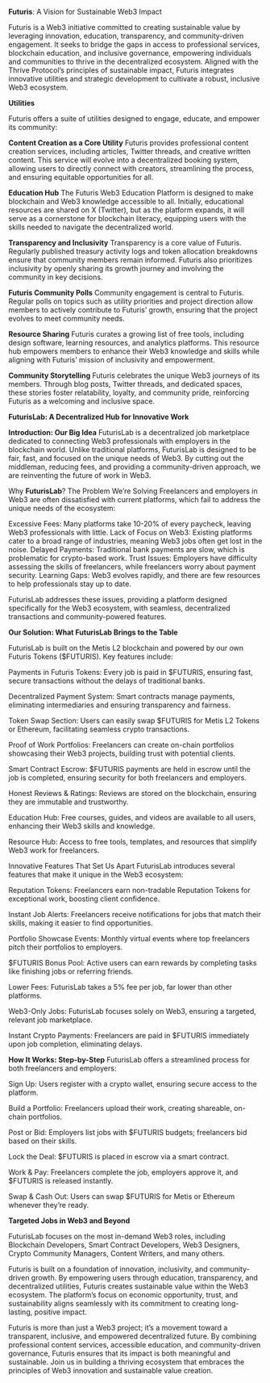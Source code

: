 **Futuris**: A Vision for Sustainable Web3 Impact

Futuris is a Web3 initiative committed to creating sustainable value by leveraging innovation, education, transparency, and community-driven engagement. It seeks to bridge the gaps in access to professional services, blockchain education, and inclusive governance, empowering individuals and communities to thrive in the decentralized ecosystem. Aligned with the Thrive Protocol’s principles of sustainable impact, Futuris integrates innovative utilities and strategic development to cultivate a robust, inclusive Web3 ecosystem.

**Utilities**

Futuris offers a suite of utilities designed to engage, educate, and empower its community:

**Content Creation as a Core Utility**
Futuris provides professional content creation services, including articles, Twitter threads, and creative written content. This service will evolve into a decentralized booking system, allowing users to directly connect with creators, streamlining the process, and ensuring equitable opportunities for all.

**Education Hub**
The Futuris Web3 Education Platform is designed to make blockchain and Web3 knowledge accessible to all. Initially, educational resources are shared on X (Twitter), but as the platform expands, it will serve as a cornerstone for blockchain literacy, equipping users with the skills needed to navigate the decentralized world.

**Transparency and Inclusivity**
Transparency is a core value of Futuris. Regularly published treasury activity logs and token allocation breakdowns ensure that community members remain informed. Futuris also prioritizes inclusivity by openly sharing its growth journey and involving the community in key decisions.

**Futuris Community Polls**
Community engagement is central to Futuris. Regular polls on topics such as utility priorities and project direction allow members to actively contribute to Futuris’ growth, ensuring that the project evolves to meet community needs.

**Resource Sharing**
Futuris curates a growing list of free tools, including design software, learning resources, and analytics platforms. This resource hub empowers members to enhance their Web3 knowledge and skills while aligning with Futuris’ mission of inclusivity and empowerment.

**Community Storytelling**
Futuris celebrates the unique Web3 journeys of its members. Through blog posts, Twitter threads, and dedicated spaces, these stories foster relatability, loyalty, and community pride, reinforcing Futuris as a welcoming and inclusive space.

**FuturisLab: A Decentralized Hub for Innovative Work**


**Introduction: Our Big Idea**
FuturisLab is a decentralized job marketplace dedicated to connecting Web3 professionals with employers in the blockchain world. Unlike traditional platforms, FuturisLab is designed to be fair, fast, and focused on the unique needs of Web3. By cutting out the middleman, reducing fees, and providing a community-driven approach, we are reinventing the future of work in Web3.

Why **FuturisLab**? The Problem We’re Solving
Freelancers and employers in Web3 are often dissatisfied with current platforms, which fail to address the unique needs of the ecosystem:

Excessive Fees: Many platforms take 10-20% of every paycheck, leaving Web3 professionals with little.
Lack of Focus on Web3: Existing platforms cater to a broad range of industries, meaning Web3 jobs often get lost in the noise.
Delayed Payments: Traditional bank payments are slow, which is problematic for crypto-based work.
Trust Issues: Employers have difficulty assessing the skills of freelancers, while freelancers worry about payment security.
Learning Gaps: Web3 evolves rapidly, and there are few resources to help professionals stay up to date.

FuturisLab addresses these issues, providing a platform designed specifically for the Web3 ecosystem, with seamless, decentralized transactions and community-powered features.


**Our Solution: What FuturisLab Brings to the Table**

FuturisLab is built on the Metis L2 blockchain and powered by our own Futuris Tokens ($FUTURIS). Key features include:

Payments in Futuris Tokens: Every job is paid in $FUTURIS, ensuring fast, secure transactions without the delays of traditional banks.

Decentralized Payment System: Smart contracts manage payments, eliminating intermediaries and ensuring transparency and fairness.

Token Swap Section: Users can easily swap $FUTURIS for Metis L2 Tokens or Ethereum, facilitating seamless crypto transactions.

Proof of Work Portfolios: Freelancers can create on-chain portfolios showcasing their Web3 projects, building trust with potential clients.

Smart Contract Escrow: $FUTURIS payments are held in escrow until the job is completed, ensuring security for both freelancers and employers.

Honest Reviews & Ratings: Reviews are stored on the blockchain, ensuring they are immutable and trustworthy.

Education Hub: Free courses, guides, and videos are available to all users, enhancing their Web3 skills and knowledge.

Resource Hub: Access to free tools, templates, and resources that simplify Web3 work for freelancers.

Innovative Features That Set Us Apart
FuturisLab introduces several features that make it unique in the Web3 ecosystem:

Reputation Tokens: Freelancers earn non-tradable Reputation Tokens for exceptional work, boosting client confidence.

Instant Job Alerts: Freelancers receive notifications for jobs that match their skills, making it easier to find opportunities.

Portfolio Showcase Events: Monthly virtual events where top freelancers pitch their portfolios to employers.

$FUTURIS Bonus Pool: Active users can earn rewards by completing tasks like finishing jobs or referring friends.

Lower Fees: FuturisLab takes a 5% fee per job, far lower than other platforms.

Web3-Only Jobs: FuturisLab focuses solely on Web3, ensuring a targeted, relevant job marketplace.

Instant Crypto Payments: Freelancers are paid in $FUTURIS immediately upon job completion, eliminating delays.


**How It Works: Step-by-Step**
FuturisLab offers a streamlined process for both freelancers and employers:

Sign Up: Users register with a crypto wallet, ensuring secure access to the platform.

Build a Portfolio: Freelancers upload their work, creating shareable, on-chain portfolios.

Post or Bid: Employers list jobs with $FUTURIS budgets; freelancers bid based on their skills.

Lock the Deal: $FUTURIS is placed in escrow via a smart contract.

Work & Pay: Freelancers complete the job, employers approve it, and $FUTURIS is released instantly.

Swap & Cash Out: Users can swap $FUTURIS for Metis or Ethereum whenever they’re ready.

**Targeted Jobs in Web3 and Beyond**

FuturisLab focuses on the most in-demand Web3 roles, including Blockchain Developers, Smart Contract Developers, Web3 Designers, Crypto Community Managers, Content Writers, and many others.

Futuris is built on a foundation of innovation, inclusivity, and community-driven growth. By empowering users through education, transparency, and decentralized utilities, Futuris creates sustainable value within the Web3 ecosystem. The platform’s focus on economic opportunity, trust, and sustainability aligns seamlessly with its commitment to creating long-lasting, positive impact.


Futuris is more than just a Web3 project; it’s a movement toward a transparent, inclusive, and empowered decentralized future. By combining professional content services, accessible education, and community-driven governance, Futuris ensures that its impact is both meaningful and sustainable. Join us in building a thriving ecosystem that embraces the principles of Web3 innovation and sustainable value creation.
